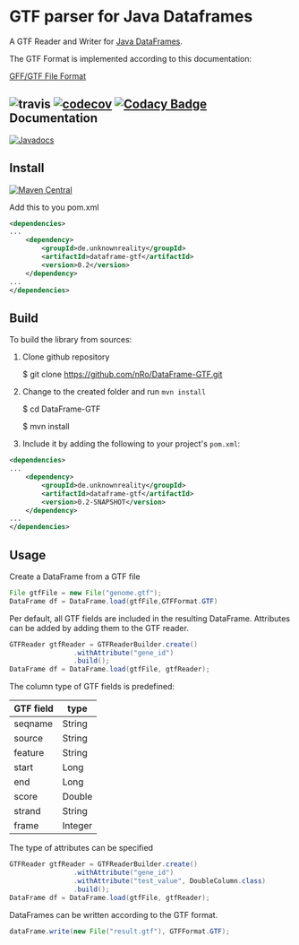 # GTF parser for Java Dataframes
A GTF Reader and Writer for [Java DataFrames](https://github.com/nRo/DataFrame).

The GTF Format is implemented according to this documentation:
 
[GFF/GTF File Format](http://www.ensembl.org/info/website/upload/gff.html)

![travis](https://travis-ci.org/nRo/DataFrame-GTF.svg?branch=master)
[![codecov](https://codecov.io/gh/nRo/DataFrame-GTF/branch/master/graph/badge.svg)](https://codecov.io/gh/nRo/DataFrame-GTF)
[![Codacy Badge](https://api.codacy.com/project/badge/Grade/44456bac7a024675b07188b46d8d94ed)](https://www.codacy.com/app/nRo/DataFrame-GTF?utm_source=github.com&amp;utm_medium=referral&amp;utm_content=nRo/DataFrame-GTF&amp;utm_campaign=Badge_Grade)
Documentation
-------
[![Javadocs](http://javadoc.io/badge/de.unknownreality/dataframe-gtf.svg?color=blue)](http://javadoc.io/doc/de.unknownreality/dataframe)

Install
-------

[![Maven Central](https://maven-badges.herokuapp.com/maven-central/de.unknownreality/dataframe-gtf/badge.svg)](https://maven-badges.herokuapp.com/maven-central/de.unknownreality/dataframe-gtf)


Add this to you pom.xml

```xml
<dependencies>
...
    <dependency>
        <groupId>de.unknownreality</groupId>
        <artifactId>dataframe-gtf</artifactId>
        <version>0.2</version>
    </dependency>
...
</dependencies>
```

Build
-----
To build the library from sources:

1) Clone github repository

    $ git clone https://github.com/nRo/DataFrame-GTF.git

2) Change to the created folder and run `mvn install`

    $ cd DataFrame-GTF
    
    $ mvn install

3) Include it by adding the following to your project's `pom.xml`:

```xml
<dependencies>
...
    <dependency>
        <groupId>de.unknownreality</groupId>
        <artifactId>dataframe-gtf</artifactId>
        <version>0.2-SNAPSHOT</version>
    </dependency>
...
</dependencies>
```

Usage
-----
Create a DataFrame from a GTF file
```java
File gtfFile = new File("genome.gtf");
DataFrame df = DataFrame.load(gtfFile,GTFFormat.GTF)
```

Per default, all GTF fields are included in the resulting DataFrame.
Attributes can be added by adding them to the GTF reader.
```java
GTFReader gtfReader = GTFReaderBuilder.create()
                .withAttribute("gene_id")
                .build();
DataFrame df = DataFrame.load(gtfFile, gtfReader);
```
The column type of GTF fields is predefined:

| GTF field | type |
|-----------|---------|
| seqname | String |
| source | String |
| feature | String |
| start | Long |
| end | Long |
| score | Double |
| strand | String |
| frame | Integer |


The type of attributes can be specified
```java
GTFReader gtfReader = GTFReaderBuilder.create()
                .withAttribute("gene_id")
                .withAttribute("test_value", DoubleColumn.class)
                .build();
DataFrame df = DataFrame.load(gtfFile, gtfReader);
```
DataFrames can be written according to the GTF format.

```java
dataFrame.write(new File("result.gtf"), GTFFormat.GTF);
```